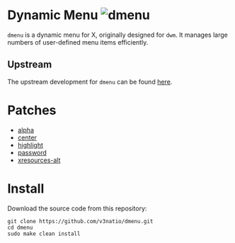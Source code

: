 # Dynamic Menu ![dmenu](https://img.shields.io/static/v1?label=dmenu&message=5.4&color=blue&style=flat-square)

`dmenu` is a dynamic menu for X, originally designed for `dwm`. It manages large numbers of user-defined menu items efficiently.

## Upstream

The upstream development for `dmenu` can be found [here](https://git.suckless.org/dmenu).

# Patches

- [alpha](https://tools.suckless.org/dmenu/patches/alpha/)
- [center](https://tools.suckless.org/dmenu/patches/center/)
- [highlight](https://tools.suckless.org/dmenu/patches/highlight/)
- [password](https://tools.suckless.org/dmenu/patches/password/)
- [xresources-alt](https://tools.suckless.org/dmenu/patches/xresources-alt/)

# Install

Download the source code from this repository:

```
git clone https://github.com/v3natio/dmenu.git
cd dmenu
sudo make clean install
```
